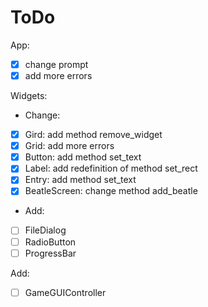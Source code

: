 # ToDo

App:
 - [X] change prompt
 - [X] add more errors

Widgets:
 - Change:
 - [X] Gird: add method remove_widget
 - [X] Grid: add more errors
 - [X] Button: add method set_text
 - [X] Label: add redefinition of method set_rect
 - [X] Entry: add method set_text
 - [X] BeatleScreen: change method add_beatle
 - Add:
 - [ ] FileDialog
 - [ ] RadioButton
 - [ ] ProgressBar

Add:
 - [ ] GameGUIController
